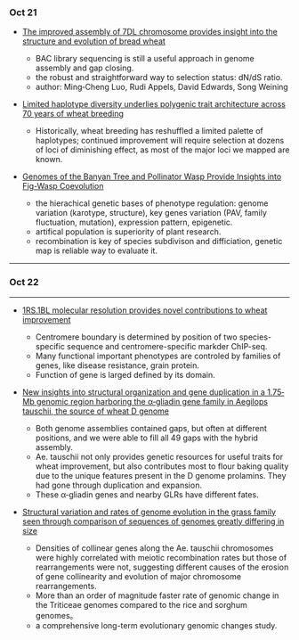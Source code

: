 ### Oct 21

- [The improved assembly of 7DL chromosome provides insight into the structure and evolution of bread wheat](https://onlinelibrary.wiley.com/doi/full/10.1111/pbi.13240)
  - BAC library sequencing is still a useful approach in genome assembly and gap closing.
  - the robust and straightforward way to selection status: dN/dS ratio.
  - author: Ming‐Cheng Luo, Rudi Appels, David Edwards, Song Weining

- [Limited haplotype diversity underlies polygenic trait architecture across 70 years of wheat breeding](https://www.biorxiv.org/content/10.1101/2020.09.15.296533v1.full)
  - Historically, wheat breeding has reshuffled a limited palette of haplotypes; continued improvement will require selection at dozens of loci of diminishing effect, as most of the major loci we mapped are known.
  
- [Genomes of the Banyan Tree and Pollinator Wasp Provide Insights into Fig-Wasp Coevolution](https://www.sciencedirect.com/science/article/pii/S009286742031240X)
  - the hierachical genetic bases of phenotype regulation: genome variation (karotype, structure), key genes variation (PAV, family fluctuation, mutation), expression pattern, epigenetic.
  - artifical population is superiority of plant research. 
  - recombination is key of species subdivison and difficiation, genetic map is reliable way to evaluate it.

----

### Oct 22

----
- [1RS.1BL molecular resolution provides novel contributions to wheat improvement](https://www.biorxiv.org/content/10.1101/2020.09.14.295733v1.full)
  - Centromere boundary is determined by position of two species-specific sequence and centromere-specific markder ChIP-seq.
  - Many functional important phenotypes are controled by families of genes, like disease resistance, grain protein.
  - Function of gene is larged defined by its domain.

- [New insights into structural organization and gene duplication in a 1.75‐Mb genomic region harboring the α‐gliadin gene family in Aegilops tauschii, the source of wheat D genome](https://onlinelibrary.wiley.com/doi/full/10.1111/tpj.13675)
  - Both genome assemblies contained gaps, but often at different positions, and we were able to fill all 49 gaps with the hybrid assembly. 
  - Ae. tauschii not only provides genetic resources for useful traits for wheat improvement, but also contributes most to flour baking quality due to the unique features present in the D genome prolamins. They had gone through duplication and expansion. 
  - These α‐gliadin genes and nearby GLRs have different fates.

- [Structural variation and rates of genome evolution in the grass family seen through comparison of sequences of genomes greatly differing in size](https://onlinelibrary.wiley.com/doi/full/10.1111/tpj.13964)
  - Densities of collinear genes along the Ae. tauschii chromosomes were highly correlated with meiotic recombination rates but those of rearrangements were not, suggesting different causes of the erosion of gene collinearity and evolution of major chromosome rearrangements.
  - More than an order of magnitude faster rate of genomic change in the Triticeae genomes compared to the rice and sorghum genomes。
  - a comprehensive long-term evolutionary genomic changes study.